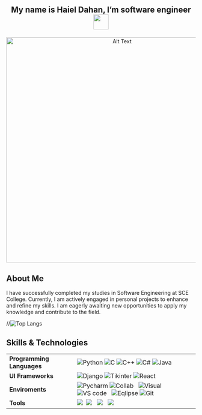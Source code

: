 
##  <p align = "center"> My name is Haiel Dahan, I’m software engineer <img src="https://raw.githubusercontent.com/aemmadi/aemmadi/master/wave.gif" width="40px"> </p>

<div align="center">
  <img src="https://repository-images.githubusercontent.com/462900780/0a10af70-6cbf-46df-9071-0ff586a3b1d6" alt="Alt Text" width="600" />
</div>


## About Me

I have successfully completed my studies in Software Engineering at SCE College. Currently, I am actively engaged in personal projects to enhance and refine my skills. I am eagerly awaiting new opportunities to apply my knowledge and contribute to the field.

//![Top Langs](https://github-readme-stats.vercel.app/api/top-langs/?username=HaielDahan&layout=donut)
## Skills & Technologies
| | |
|---|---|
| **Programming Languages**	|   ![Python](https://img.shields.io/badge/Python-3776AB?&logo=python&logoColor=white)&nbsp;![C](https://img.shields.io/badge/C-00599C?logo=c&logoColor=white)&nbsp;![C++](https://img.shields.io/badge/C%2B%2B-00599C?logo=c%2B%2B&logoColor=white)&nbsp;![C#](https://img.shields.io/badge/C%23-239120?&logo=c-sharp&logoColor=white)&nbsp;![Java](https://img.shields.io/badge/Java-ED8B00?logo=java&logoColor=white)&nbsp;|
| **UI Frameworks**	| ![Django](https://img.shields.io/badge/Django-092E20?logo=django&logoColor=white)&nbsp;![Tikinter](https://img.shields.io/badge/-Tkinter-black?logo=Python&style=flat-square)&nbsp;![React](https://img.shields.io/badge/-React-61DAFB?logo=react&logoColor=white&style=flat-square)
| **Enviroments** | ![Pycharm](https://img.shields.io/badge/-PyCharm-black?logo=pycharm&style=flat-square)&nbsp;![Collab](https://img.shields.io/badge/-Collab-black?logo=googlecolab&style=flat-square)  &nbsp; ![Visual](https://img.shields.io/badge/Visual_Studio-5C2D91?logo=visual%20studio&logoColor=white)&nbsp; ![VS code](https://img.shields.io/badge/VS_Code-0078D4?&logo=visual%20studio%20code&logoColor=white)  &nbsp; ![Eqlipse](https://img.shields.io/badge/Eclipse-2C2255?&logo=eclipse&logoColor=white)&nbsp;![Git](https://img.shields.io/badge/GitHub-100000?=&logo=github&logoColor=white)&nbsp; |
| **Tools**	|![](https://img.shields.io/badge/GIT-E44C30?&logo=git&logoColor=white)&nbsp; ![](https://img.shields.io/badge/Jenkins-D24939?&logo=Jenkins&logoColor=white)  &nbsp; ![](https://img.shields.io/badge/Jira-0052CC?&logo=Jira&logoColor=white)  &nbsp; ![](https://img.shields.io/badge/Heroku-430098?&logo=heroku&logoColor=white)  &nbsp;|


